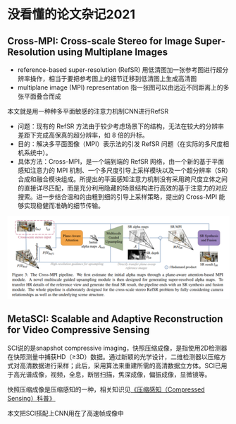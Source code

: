 # 没看懂的论文杂记2021

## Cross-MPI: Cross-scale Stereo for Image Super-Resolution using Multiplane Images

* reference-based super-resolution (RefSR) 用低清图加一张参考图进行超分辨率操作，相当于要把参考图上的细节迁移到低清图上生成高清图
* multiplane image (MPI) representation 指一张图可以由远近不同距离上的多张平面叠合而成

本文就是用一种种多平面敏感的注意力机制CNN进行RefSR

* 问题：现有的 RefSR 方法由于较少考虑场景下的结构，无法在较大的分辨率差距下完成高保真的超分辨率，如 8 倍的升标。
* 目的：解决多平面图像（MPI）表示法的引发 RefSR 问题（在实际的多尺度相机系统中）。
* 具体方法：Cross-MPI，是一个端到端的 RefSR 网络，由一个新的基于平面感知注意力的 MPI 机制、一个多尺度引导上采样模块以及一个超分辨率（SR）合成和融合模块组成。所提出的平面感知注意力机制没有采用跨尺度立体之间的直接详尽匹配，而是充分利用隐藏的场景结构进行高效的基于注意力的对应搜索。进一步结合温和的由粗到细的引导上采样策略，提出的 Cross-MPI 能够实现稳健而准确的细节传输。

![](i/Cross-MPI.png)

## MetaSCI: Scalable and Adaptive Reconstruction for Video Compressive Sensing

SCI说的是snapshot compressive imaging，快照压缩成像，是指使用2D检测器在快照测量中捕获HD（≥3D）数据。通过新颖的光学设计，二维检测器以压缩方式对高清数据进行采样；此后，采用算法来重建所需的高清数据立方体。SCI已用于高光谱成像，视频，全息，断层扫描，焦深成像，偏振成像，显微镜等。

快照压缩成像是压缩感知的一种，相关知识见[《压缩感知（Compressed Sensing）科普》](../图像处理/压缩感知.md)

本文把SCI搭配上CNN用在了高速帧成像中
